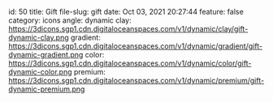 id: 50
title: Gift 
file-slug: gift
date: Oct 03, 2021 20:27:44
feature: false
category: icons
angle: dynamic
clay: https://3dicons.sgp1.cdn.digitaloceanspaces.com/v1/dynamic/clay/gift-dynamic-clay.png
gradient: https://3dicons.sgp1.cdn.digitaloceanspaces.com/v1/dynamic/gradient/gift-dynamic-gradient.png
color: https://3dicons.sgp1.cdn.digitaloceanspaces.com/v1/dynamic/color/gift-dynamic-color.png
premium: https://3dicons.sgp1.cdn.digitaloceanspaces.com/v1/dynamic/premium/gift-dynamic-premium.png
